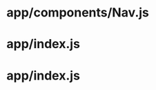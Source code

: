 # app/components/Nav.js #
<!--
import React from 'react'
import { ThemeConsumer } from '../contexts/theme'

export default function Nav () {
  return (
    <ThemeConsumer>
      {({ theme, toggleTheme }) => (
        <nav className='row space-between'>
          <button
            style={{fontSize: 30}}
            className='btn-clear'
            onClick={toggleTheme}
          >
            {theme === 'light' ? '🔦' : '💡'}
          </button>
        </nav>
      )}
    </ThemeConsumer>
  )
}
-->

# app/index.js #
<!--
import React from 'react'
import ReactDOM from 'react-dom'
import './index.css'
import Popular from './components/Popular'
import Battle from './components/Battle'
import { ThemeProvider } from './contexts/theme'
import Nav from './components/Nav'

class App extends React.Component {
  constructor(props) {
    super(props)

    this.state = {
      theme: 'light',
      toggleTheme: () => {
        this.setState(({ theme }) => ({
          theme: theme === 'light' ? 'dark' : 'light'
        }))
      }
    }
  }
  render() {
    return (
      <ThemeProvider value={this.state}>
        <div className={this.state.theme}>
          <div className='container'>
            <Nav />

            <Battle />
          </div>
        </div>
      </ThemeProvider>
    )
  }
}

ReactDOM.render(
  <App />,
  document.getElementById('app')
)
-->

# app/index.js #
<!--
html, body, #app {
  margin: 0;
  height: 100%;
  width: 100%;
}

body {
  font-family: -apple-system,BlinkMacSystemFont,Segoe UI,Roboto,Oxygen-Sans,Ubuntu,Cantarell,Helvetica Neue,sans-serif;
}

ul {
  padding: 0;
}

li {
  list-style-type: none;
}

.container {
  max-width: 1200px;
  margin: 0 auto;
  padding: 50px;
}

.dark {
  color: #DADADA;
  background: #1c2022;
  min-height: 100%;
}

.flex-center {
  display: flex;
  justify-content: center;
  align-items: center;
}

.btn-clear {
  border: none;
  background: transparent;
}

.nav-link {
  font-size: 18px;
  font-weight: bold;
  text-decoration: none;
  color: inherit;
}

.grid {
  display: flex;
  flex-wrap: wrap;
}

.space-around {
  justify-content: space-around;
}

.header-lg {
  font-size: 35px;
  font-weight: 300;
  margin: 20px;
}

.header-sm {
  font-size: 28px;
  font-weight: 300;
  margin: 10px;
}

.avatar {
  width: 150px;
  height: 150px;
  border-radius: 3px;
  margin: 0 auto;
  display: block;
}

.center-text {
  text-align: center;
}

.link {
  color: rgb(187, 46, 31);
  text-decoration: none;
  font-weight: bold;
}

.card-list {
  margin: 20px 0;
  font-size: 20px;
}

.card-list li {
  display: flex;
  align-items: center;
  margin: 10px;
}

.card-list svg {
  margin-right: 10px;
}

.card-list a {
  font-weight: 500;
  color: inherit;
}

.bg-light {
  background: rgba(0, 0, 0, 0.08);
  border-radius: 3px;
}

.card {
  margin: 10px 0;
  width: 250px;
  padding: 20px;
}

.card a {
  text-decoration: none;
}

.card img {
  margin-bottom: 8px;
}

.instructions-container {
  margin: 100px 0;
}

.container-sm {
  width: 80%;
  margin: 0 auto;
}

.battle-instructions {
  padding: 0;
  font-size: 25px;
}

.battle-instructions li {
  flex: 1;
  min-width: 300px
}

.battle-instructions svg {
  padding: 40px;
  border-radius: 3px;
}

.column {
  display: flex;
  flex-direction: column;
}

.row {
  display: flex;
  flex-direction: row;
}

.player {
  flex: 1;
  margin: 0 20px;
  padding: 10px;
}

.player-label {
  font-size: 20px;
  margin: 5px 0;
  font-weight: 300;
}

.player-inputs input {
  padding: 8px;
  font-size: 16px;
  flex: 2;
  border-radius: 3px;
  border: none;
  box-shadow: inset 0 1px 2px rgba(0, 0, 0, 0.15);
}

.player-inputs .input-light {
  background: rgba(0, 0, 0, 0.02);
}

.player-inputs button {
  flex: 1;
  margin-left: 10px;
}

.btn {
  padding: 10px;
  text-decoration: uppercase;
  letter-spacing: .25em;
  border-radius: 3px;
  border: none;
  font-size: 16px;
  display: flex;
  justify-content: center;
  align-items: center;
  cursor: pointer;
  text-decoration: none;
  max-width: 200px;
}

.dark-btn {
  color: #e6e6e6;
  background: #141414;
}

.dark-btn:disabled {
  background: #f2f2f2;
  color: #c7c7c7;
}

.players-container {
  margin: 100px 0;
}

.avatar-small {
  width: 55px;
  height: 55px;
  border-radius: 50%;
}

.player-info {
  display: flex;
  flex: 1;
  align-items: center;
  font-size: 20px;
  padding: 10px;
}

.player-info .link {
  margin-left: 10px;
}

.btn-space {
  margin: 40px auto;
}

.error {
  color: #ff1616;
  font-size: 20px;
  margin: 50px 0;
}
-->